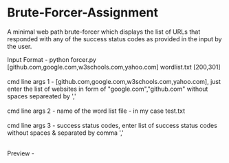 # Brute-Forcer-Assignment
A minimal web path brute-forcer which displays the list of URLs that responded with any of the success status codes as provided in the input by the user.

Input Format - python forcer.py [github.com,google.com,w3schools.com,yahoo.com] wordlist.txt [200,301]<br><br>
cmd line args 1 - [github.com,google.com,w3schools.com,yahoo.com], just enter the list of websites in form of "google.com","github.com" without spaces separeated by ','<br><br>
cmd line args 2 - name of the word list file - in my case test.txt<br><br>
cmd line args 3 - success status codes, enter list of success status codes without spaces & separated by comma ','<br><br>

Preview - 
